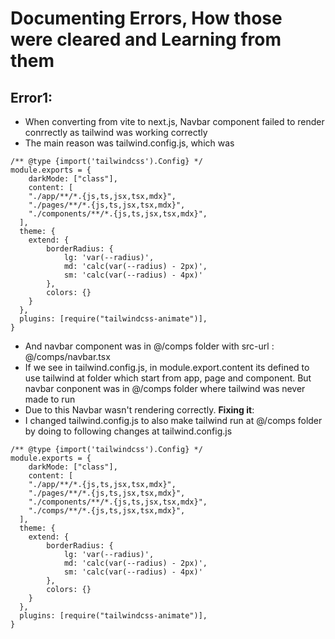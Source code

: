 # Documenting Errors, How those were cleared and Learning from them

## Error1:
 - When converting from vite to next.js, Navbar component failed to render conrrectly as tailwind was working correctly
- The main reason was tailwind.config.js, which was
```
/** @type {import('tailwindcss').Config} */
module.exports = {
    darkMode: ["class"],
    content: [
    "./app/**/*.{js,ts,jsx,tsx,mdx}",
    "./pages/**/*.{js,ts,jsx,tsx,mdx}",
    "./components/**/*.{js,ts,jsx,tsx,mdx}",
  ],
  theme: {
  	extend: {
  		borderRadius: {
  			lg: 'var(--radius)',
  			md: 'calc(var(--radius) - 2px)',
  			sm: 'calc(var(--radius) - 4px)'
  		},
  		colors: {}
  	}
  },
  plugins: [require("tailwindcss-animate")],
}
```
- And navbar component was in @/comps folder with src-url : @/comps/navbar.tsx 
- If we see in tailwind.config.js, in module.export.content its defined to use tailwind at folder which start from app, page and component. But navbar conponent was in @/comps folder where tailwind was never made to run
- Due to this Navbar wasn't rendering correctly. 
**Fixing it**:
- I changed tailwind.config.js to also make tailwind run at @/comps folder by doing to following changes at tailwind.config.js
```
/** @type {import('tailwindcss').Config} */
module.exports = {
    darkMode: ["class"],
    content: [
    "./app/**/*.{js,ts,jsx,tsx,mdx}",
    "./pages/**/*.{js,ts,jsx,tsx,mdx}",
    "./components/**/*.{js,ts,jsx,tsx,mdx}",
    "./comps/**/*.{js,ts,jsx,tsx,mdx}",
  ],
  theme: {
  	extend: {
  		borderRadius: {
  			lg: 'var(--radius)',
  			md: 'calc(var(--radius) - 2px)',
  			sm: 'calc(var(--radius) - 4px)'
  		},
  		colors: {}
  	}
  },
  plugins: [require("tailwindcss-animate")],
}
```